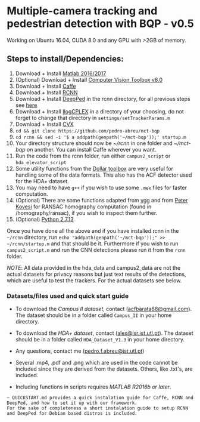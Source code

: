 # Multiple-camera tracking and pedestrian detection with BQP - v0.5

Working on Ubuntu 16.04, CUDA 8.0 and any GPU with >2GB of memory.

## Steps to install/Dependencies:

1. Download + Install [Matlab 2016/2017](https://www.mathworks.com/downloads/)
2. (Optional) Download + Install [Computer Vision Toolbox v8.0](https://www.mathworks.com/products/computer-vision.html)
3. Download + Install [Caffe](https://github.com/BVLC/caffe)
4. Download + Install [RCNN](https://github.com/rbgirshick/rcnn)
5. Download + Install [DeepPed](https://github.com/DenisTome/DeepPed) in the rcnn directory, for all previous steps see [here](QUICKSTART.md)
6. Download + Install [IlogCPLEX](https://ibm.onthehub.com/WebStore/OfferingDetails.aspx?o=9b4eadea-9776-e611-9421-b8ca3a5db7a1) in a directory of your choosing, do not forget to change that directory in `settings/setTrackerParams.m`
7. Download + Install [CVX](http://cvxr.com/cvx/doc/install.html)
8. `cd && git clone https://github.com/pedro-abreu/mct-bqp`
10. `cd rcnn && sed -i '$ a addpath(genpath('~/mct-bqp'));' startup.m`
12. Your directory structure should now be *~/rcnn* in one folder and *~/mct-bqp* on another. You can install Caffe wherever you want.
13. Run the code from the rcnn folder, run either `campus2_script` or `hda_elevator_script`
14. Some utility functions from the [Dollar toolbox](https://github.com/pdollar/toolbox) are very useful for handling some of the data formats. This also has the ACF detector used for the HDA+ dataset.
15. You may need to have `g++` if you wish to use some `.mex` files for faster computation.
16. (Optional) There are some functions adapted from [vgg](http://www.robots.ox.ac.uk/~vgg/hzbook/code/) and from [Peter Kovesi](http://www.peterkovesi.com/matlabfns/) for RANSAC homography computation (found in /homography/ransac), if you wish to inspect them further.
17. (Optional) [Python 2.7.13](https://www.python.org/downloads/release/python-2713/)

Once you have done all the above and if you have installed rcnn in the `~/rcnn` directory, run `echo "addpath(genpath('~/mct-bqp'));" >> ~/rcnn/startup.m` and that should be it. Furthermore if you wish to run `campus2_script.m` and run the CNN detections please run it from the `rcnn` folder.

*NOTE*: All data provided in the hda_data and campus2_data are not the actual datasets for privacy reasons but just text results of the detections, which are useful to test the trackers. For the actual datasets see below.

### Datasets/files used and quick start guide

* To download the *Campus II dataset*, contact (acfbarata88@gmail.com). The dataset should be in a folder called `Campus_II` in your home directory.

* To download the *HDA+ dataset*, contact (alex@isr.ist.utl.pt). The dataset should be in a folder called `HDA_Dataset_V1.3` in your home directory.

* Any questions, contact me (pedro.f.abreu@ist.utl.pt)

* Several .mp4, .pdf and .png which are used in the code cannot be included since they are derived from the datasets. Others, like .txt's, are included.

* Including functions in scripts requires *MATLAB R2016b or later*.
~~~~~~~~~~~~~~~~
~ QUICKSTART.md provides a quick instalation guide for Caffe, RCNN and DeepPed, and how to set it up with our framework.
For the sake of completeness a short instalation guide to setup RCNN and DeepPed for Debian based distros is included.
~~~~~~~~~~~~~~~~
